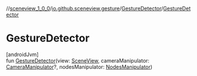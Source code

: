 //[sceneview_1_0_0](../../../index.md)/[io.github.sceneview.gesture](../index.md)/[GestureDetector](index.md)/[GestureDetector](-gesture-detector.md)

# GestureDetector

[androidJvm]\
fun [GestureDetector](-gesture-detector.md)(view: [SceneView](../../io.github.sceneview/-scene-view/index.md), cameraManipulator: [CameraManipulator](../../io.github.sceneview/index.md#-413489367%2FClasslikes%2F-602047187)?, nodesManipulator: [NodesManipulator](../-nodes-manipulator/index.md))

